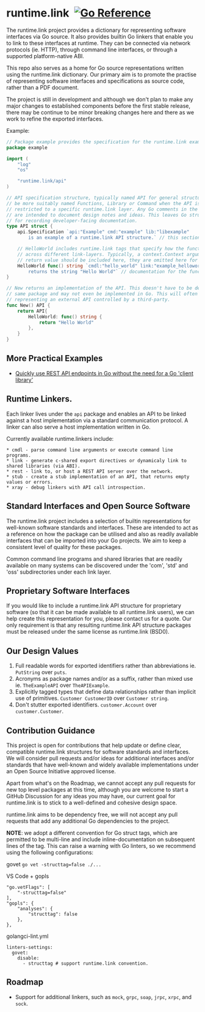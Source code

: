 # runtime.link &nbsp;[![Go Reference](https://pkg.go.dev/badge/runtime.link.svg)](https://pkg.go.dev/runtime.link)

The runtime.link project provides a dictionary for representing software interfaces
via Go source. It also provides builtin Go linkers that enable you to link to
these interfaces at runtime. They can be connected via network protocols (ie. HTTP),
through command line interfaces, or through a supported platform-native ABI.

This repo also serves as a home for Go source representations written using the
runtime.link dictionary. Our primary aim is to promote the practise of representing
software interfaces and specifications as source code, rather than a PDF document.

The project is still in development and although we don't plan to make any major changes
to established components before the first stable release, there may be continue to be
minor breaking changes here and there as we work to refine the exported interfaces.

Example:
```go
// Package example provides the specification for the runtime.link example API.
package example

import (
	"log"
	"os"

	"runtime.link/api"
)

// API specification structure, typically named API for general structures, may
// be more suitably named Functions, Library or Command when the API is
// restricted to a specific runtime.link layer. Any Go comments in the source
// are intended to document design notes and ideas. This leaves Go struct tags
// for recording developer-facing documentation.
type API struct {
	api.Specification `api:"Example" cmd:"example" lib:"libexample"
		is an example of a runtime.link API structure.` // this section of the tag contains documentation.

	// HelloWorld includes runtime.link tags that specify how the function is called
	// across different link-layers. Typically, a context.Context argument and error
	// return value should be included here, they are omitted here for brevity.
	HelloWorld func() string `cmdl:"hello_world" link:"example_helloworld func()$char" rest:"GET /hello_world"
		returns the string "Hello World"` // documentation for the function.
}

// New returns an implementation of the API. This doesn't have to be defined in the
// same package and may not even be implemented in Go. This will often be the case when
// representing an external API controlled by a third-party.
func New() API {
	return API{
		HelloWorld: func() string {
			return "Hello World"
		},
	}
}
```

## More Practical Examples

* [Quickly use REST API endpoints in Go without the need for a Go 'client library'](api/example/Link.md)

## Runtime Linkers.
Each linker lives under the `api` package and enables an API to be linked against a host
implementation via a standard communication protocol. A linker can also serve a host
implementation written in Go.

Currently available runtime.linkers include:

    * cmdl - parse command line arguments or execute command line programs.
    * link - generate c-shared export directives or dynamicaly link to shared libraries (via ABI).
    * rest - link to, or host a REST API server over the network.
    * stub - create a stub implementation of an API, that returns empty values or errors.
    * xray - debug linkers with API call introspection.

## Standard Interfaces and Open Source Software

The runtime.link project includes a selection of builtin representations for well-known software
standards and interfaces. These are intended to act as a reference on how the package can
be utilised and also as readily available interfaces that can be imported into your Go
projects. We aim to keep a consistent level of quality for these packages.

Common command line programs and shared libraries that are readily available on many
systems can be discovered under the 'com', 'std' and 'oss' subdirectories under each
link layer.

## Proprietary Software Interfaces

If you would like to include a runtime.link API structure for proprietary software (so that
it can be made available to all runtime.link users), we can help create this representation
for you, please contact us for a quote. Our only requirement is that any resulting runtime.link
API structure packages must be released under the same license as runtime.link (BSD0).

## Our Design Values

1. Full readable words for exported identifiers rather than abbreviations ie. `PutString` over `puts`.
2. Acronyms as package names and/or as a suffix, rather than mixed use ie. `TheExampleAPI` over `TheAPIExample`.
3. Explicitly tagged types that define data relationships rather than implicit use of primitives. `Customer CustomerID` over `Customer string`.
4. Don't stutter exported identifiers. `customer.Account` over `customer.Customer`.

## Contribution Guidance

This project is open for contributions that help update or define clear, compatible
runtime.link structures for software standards and interfaces. We will consider pull
requests and/or ideas for additional interfaces and/or standards that have well-known
and widely available implementations under an Open Source Initiative approved license.

Apart from what's on the Roadmap, we cannot accept any pull requests for new top level
packages at this time, although you are welcome to start a GitHub Discussion for any
ideas you may have, our current goal for runtime.link is to stick to a well-defined
and cohesive design space.

runtime.link aims to be dependency free, we will not accept any pull requests that add
any additional Go dependencies to the project.

**NOTE**: we adopt a different convention for Go struct tags, which are permitted to be
multi-line and include inline-documentation on subsequent lines of the tag. This can
raise a warning with Go linters, so we recommend using the following configurations:

govet
`go vet -structtag=false ./...`

VS Code + gopls
```
"go.vetFlags": [
    "-structtag=false"
],
"gopls": {
    "analyses": {
        "structtag": false
    },
},
```

golangci-lint.yml
```
linters-settings:
  govet:
    disable:
      - structtag # support runtime.link convention.
```

## Roadmap

* Support for additional linkers, such as `mock`, `grpc`, `soap`, `jrpc`, `xrpc`, and `sock`.

